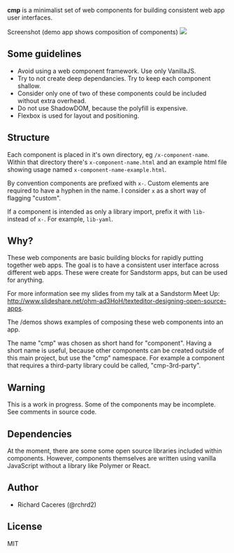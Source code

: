 **cmp** is a minimalist set of web components for building consistent web app user interfaces.

Screenshot (demo app shows composition of components)
![](https://cloud.githubusercontent.com/assets/182479/15037378/60eec6a0-124f-11e6-8aaf-a44e6f5ba301.png)

## Some guidelines
  - Avoid using a web component framework. Use only VanillaJS.  
  - Try to not create deep dependancies. Try to keep each component shallow.  
  - Consider only one of two of these components could be included without extra overhead.  
  - Do not use ShadowDOM, because the polyfill is expensive.  
  - Flexbox is used for layout and positioning.

## Structure

Each component is placed in it's own directory, eg `/x-component-name`. Within that directory there's `x-component-name.html` and an example html file showing usage named `x-component-name-example.html`.

By convention components are prefixed with `x-`. Custom elements are required to have a hyphen in the name. I consider `x` as a short way of flagging "custom".

If a component is intended as only a library import, prefix it with `lib-` instead of `x-`. For example, `lib-yaml`.

## Why?

These web components are basic building blocks for rapidly putting together web apps. The goal is to have a consistent user interface across different web apps. These were create for Sandstorm apps, but can be used for anything.

For more information see my slides from my talk at a Sandstorm Meet Up: http://www.slideshare.net/ohm-ad3HoH/texteditor-designing-open-source-apps.

The /demos shows examples of composing these web components into an app.

The name "cmp" was chosen as short hand for "component". Having a short name is useful, because other components can be created outside of this main project, but use the "cmp" namespace. For example a component that requires a third-party library could be called, "cmp-3rd-party".


## Warning

This is a work in progress. Some of the components may be incomplete. See comments in source code.


## Dependencies

At the moment, there are some some open source libraries included within components. However, components themselves are written using vanilla JavaScript without a library like Polymer or React.


## Author
  - Richard Caceres (@rchrd2)


## License

MIT
